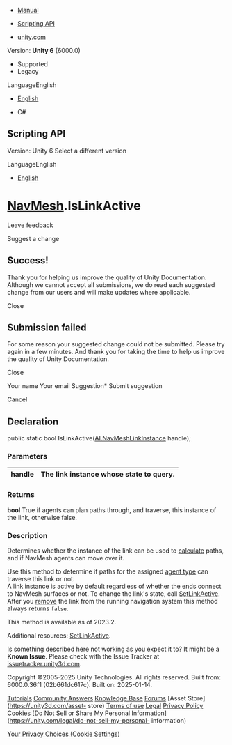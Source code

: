 [ ]()

  * [Manual](../Manual/index.html)
  * [Scripting API](../ScriptReference/index.html)

  * [unity.com](https://unity.com/)

Version: **Unity 6** (6000.0)

  * Supported
  * Legacy

LanguageEnglish

  * [English]()

  * C#

[ ](https://docs.unity3d.com)

## Scripting API

Version: Unity 6 Select a different version

LanguageEnglish

  * [English]()

#  [NavMesh](AI.NavMesh.html).IsLinkActive

Leave feedback

Suggest a change

## Success!

Thank you for helping us improve the quality of Unity Documentation. Although
we cannot accept all submissions, we do read each suggested change from our
users and will make updates where applicable.

Close

## Submission failed

For some reason your suggested change could not be submitted. Please <a>try
again</a> in a few minutes. And thank you for taking the time to help us
improve the quality of Unity Documentation.

Close

Your name Your email Suggestion* Submit suggestion

Cancel

[ ]()

## Declaration

public static bool
IsLinkActive([AI.NavMeshLinkInstance](AI.NavMeshLinkInstance.html) handle);

### Parameters

handle | The link instance whose state to query.  
---|---  
  
### Returns

**bool** True if agents can plan paths through, and traverse, this instance of
the link, otherwise false.

### Description

Determines whether the instance of the link can be used to
[calculate](AI.NavMesh.CalculatePath.html) paths, and if NavMesh agents can
move over it.

Use this method to determine if paths for the assigned [agent
type](AI.NavMeshLinkData-agentTypeID.html) can traverse this link or not.  
A link instance is active by default regardless of whether the ends connect to
NavMesh surfaces or not. To change the link's state, call
[SetLinkActive](AI.NavMesh.SetLinkActive.html). After you
[remove](AI.NavMesh.RemoveLink.html) the link from the running navigation
system this method always returns `false`.  
  
This method is available as of 2023.2.  
  
Additional resources: [SetLinkActive](AI.NavMesh.SetLinkActive.html).

Is something described here not working as you expect it to? It might be a
**Known Issue**. Please check with the Issue Tracker at
[issuetracker.unity3d.com](https://issuetracker.unity3d.com).

Copyright ©2005-2025 Unity Technologies. All rights reserved. Built from:
6000.0.36f1 (02b661dc617c). Built on: 2025-01-14.

[Tutorials](https://unity3d.com/learn) [Community
Answers](https://answers.unity3d.com) [Knowledge
Base](https://support.unity3d.com/hc/en-us)
[Forums](https://forum.unity3d.com) [Asset Store](https://unity3d.com/asset-
store) [Terms of use](https://docs.unity3d.com/Manual/TermsOfUse.html)
[Legal](https://unity.com/legal) [Privacy
Policy](https://unity.com/legal/privacy-policy)
[Cookies](https://unity.com/legal/cookie-policy) [Do Not Sell or Share My
Personal Information](https://unity.com/legal/do-not-sell-my-personal-
information)

[Your Privacy Choices (Cookie Settings)](javascript:void\(0\);)

